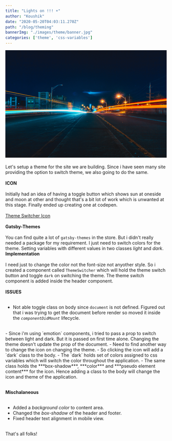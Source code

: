 ```yaml
---
title: "Lights on !!! ☀️"
author: "Koushik"
date: "2020-05-20T04:03:11.270Z"
path: "/blog/theming"
bannerImg: "./images/theme/banner.jpg"
categories: ['theme', 'css-variables']
---
```

![image](./images/theme/banner.jpg)  
\
Let's setup a theme for the site we are building. Since i have seen many site providing the option to switch theme, we also going to do the same.  
\
**ICON**  
\
Initially had an idea of having a toggle button which shows sun at oneside and moon at other and thought that's a bit lot of work which is unwanted at this stage. Finally ended up creating one at codepen.  
\
[Theme Switcher Icon](https://codepen.io/koushik27/pen/NWGeKPz)  
\
**Gatsby-Themes**  
\
You can find quite a lot of `gatsby-themes` in the store. But i didn't really needed a package for my requirement. I just need to switch colors for the theme. Setting variables with different values in two classes *light* and *dark*.
\
**Implementation**  
\
I need just to change the color not the font-size not anyother style. So i created a component called `ThemeSwitcher` which will hold the theme switch button and toggle `dark` on switching the theme. The theme switch component is added inside the header component.  
\
**ISSUES**  
<br>
- Not able toggle class on body since `document` is not defined. Figured out that i was trying to get the document before render so moved it inside the *`componentDidMount`* lifecycle.  
<br/>
- Since i'm using `emotion` components, i tried to pass a prop to switch between light and dark. But it is passed on first time alone. Changing the theme doesn't update the prop of the document.  
  - Need to find another way to change the icon on changing the theme.
  - So clicking the icon will add a `dark` class to the body.
  - The `dark` holds set of colors assigned to css variables which will switch the color throughout the application.
  - The same class holds the ***box-shadow***, ***color*** and ***pseudo element content*** for the icon. Hence adding a class to the body will change the icon and theme of the application.

\
**Mischalaneous**  
<br>
- Added a *background color* to content area.
- Changed the *box-shadow* of the header and footer.
- Fixed header text alignment in mobile view.

\
That's all folks!
